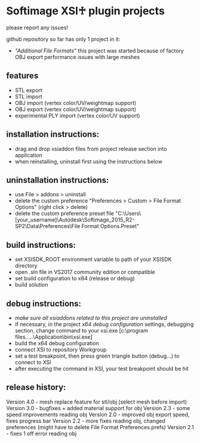 # Softimage XSI♰ plugin projects

please report any issues!
 
github repository so far has only 1 project in it:

* *"Additional File Formats"*
  this project was started because of factory OBJ export performance issues with large meshes

features
-------------------------
* STL export 
* STL import
* OBJ import (vertex color/UV/weightmap support)
* OBJ export (vertex color/UV/weightmap support)
* experimental PLY import (vertex color/UV support)

installation instructions:
---------------------
* drag and drop xsiaddon files from project release section into application
* when reinstalling, uninstall first using the instructions below

uninstallation instructions:
---------------------
* use File > addons > uninstall
* delete the custom preference "Preferences > Custom > File Format Options" (right click > delete)
* delete the custom preference preset file "C:\Users\\[your_username]\Autodesk\Softimage_2015_R2-SP2\Data\Preferences\File Format Options.Preset" 

build instructions:
-------------------------
* set XSISDK_ROOT environment variable to path of your XSISDK directory
* open .sln file in VS2017 community edition or compatible
* set build configuration to x64 (release or debug)
* build solution

debug instructions:
-------------------------
* *make sure all xsiaddons related to this project are uninstalled*
* if necessary, in the project *x64 debug configuration* settings, debugging section, change command to your xsi.exe [c:\program files\.....\Application\bin\xsi.exe]
* build the x64 debug configuration
* connect XSI to repository Workgroup
* set a test breakpoint, then press green triangle button (debug...) to connect to XSI
* after executing the command in XSI, your test breakpoint should be hit 

release history:
-------------------------
Version 4.0 - mesh replace feature for stl/obj (select mesh before import)
Version 3.0 - bugfixes + added material support for obj 
Version 2.3 - some speed improvements reading obj
Version 2.0 - improved obj export speed, fixes progress bar
Version 2.2 - more fixes reading obj, changed preferences (might have to delete File Format Preferences.prefs)
Version 2.1 - fixes 1 off error reading obj




